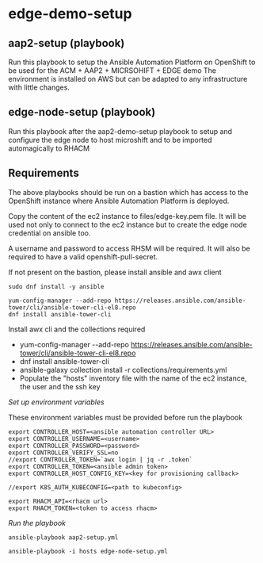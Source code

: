 # edge-demo-setup

## aap2-setup (playbook)
Run this playbook to setup the Ansible Automation Platform on OpenShift to be used for the ACM + AAP2 + MICRSOHIFT + EDGE demo
The environment is installed on AWS but can be adapted to any infrastructure with little changes.

## edge-node-setup (playbook)
Run this playbook after the aap2-demo-setup playbook to setup and configure the edge node to host microshift and to be imported automagically to RHACM

## Requirements

The above playbooks should be run on a bastion which has access to the OpenShift instance where Ansible Automation Platform is deployed.

Copy the content of the ec2 instance to files/edge-key.pem file.
It will be used not only to connect to the ec2 instance but to create the edge node credential on ansible too.

A username and password to access RHSM will be required.
It will also be required to have a valid openshift-pull-secret.

If not present on the bastion, please install ansible and awx client
```
sudo dnf install -y ansible

yum-config-manager --add-repo https://releases.ansible.com/ansible-tower/cli/ansible-tower-cli-el8.repo
dnf install ansible-tower-cli
```

Install awx cli and the collections required
- yum-config-manager --add-repo https://releases.ansible.com/ansible-tower/cli/ansible-tower-cli-el8.repo
- dnf install ansible-tower-cli
- ansible-galaxy collection install -r collections/requirements.yml
- Populate the "hosts" inventory file with the name of the ec2 instance, the user and the ssh key


*Set up environment variables*

These environment variables must be provided before run the playbook

```
export CONTROLLER_HOST=<ansible automation controller URL>
export CONTROLLER_USERNAME=<username>
export CONTROLLER_PASSWORD=<password>
export CONTROLLER_VERIFY_SSL=no
//export CONTROLLER_TOKEN=`awx login | jq -r .token`
export CONTROLLER_TOKEN=<ansible admin token>
export CONTROLLER_HOST_CONFIG_KEY=<key for provisioning callback>

//export K8S_AUTH_KUBECONFIG=<path to kubeconfig>

export RHACM_API=<rhacm url>
export RHACM_TOKEN=<token to access rhacm>
```

*Run the playbook*
```
ansible-playbook aap2-setup.yml

ansible-playbook -i hosts edge-node-setup.yml
```
